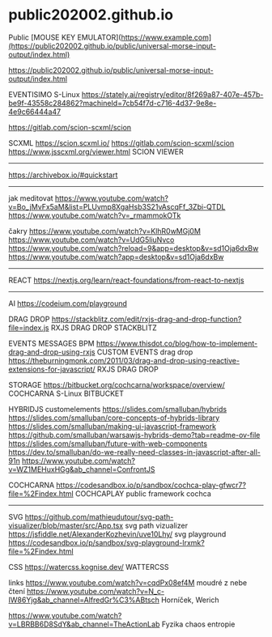 # public202002.github.io
Public
[MOUSE KEY EMULATOR](https://www.example.com](https://public202002.github.io/public/universal-morse-input-output/index.html)

https://public202002.github.io/public/universal-morse-input-output/index.html

EVENTISIMO   S-Linux
https://stately.ai/registry/editor/8f269a87-407e-457b-be9f-43558c284862?machineId=7cb54f7d-c716-4d37-9e8e-4e9c66444a47

https://gitlab.com/scion-scxml/scion

SCXML
https://scion.scxml.io/
https://gitlab.com/scion-scxml/scion
https://www.jsscxml.org/viewer.html            SCION VIEWER

--------------------------------------------

https://archivebox.io/#quickstart

-------------------------------------------
jak meditovat
https://www.youtube.com/watch?v=Bo_jMvFx5aM&list=PLUvmp8XgaHsb3S21vAscqFf_3Zbi-QTDL
https://www.youtube.com/watch?v=_rmammokOTk

čakry
https://www.youtube.com/watch?v=KlhR0wMGj0M
https://www.youtube.com/watch?v=UdG5liuNvco
https://www.youtube.com/watch?reload=9&app=desktop&v=sd1Oja6dxBw
https://www.youtube.com/watch?app=desktop&v=sd1Oja6dxBw

---------------------------------------------

REACT
https://nextjs.org/learn/react-foundations/from-react-to-nextjs

----------------------------------------------

AI
https://codeium.com/playground

DRAG DROP
https://stackblitz.com/edit/rxjs-drag-and-drop-function?file=index.js                        RXJS DRAG DROP STACKBLITZ

EVENTS MESSAGES BPM
https://www.thisdot.co/blog/how-to-implement-drag-and-drop-using-rxjs                        CUSTOM EVENTS   drag drop
https://theburningmonk.com/2011/03/drag-and-drop-using-reactive-extensions-for-javascript/   RXJS DRAG DROP

STORAGE
https://bitbucket.org/cochcarna/workspace/overview/                                          COCHCARNA   S-Linux   BITBUCKET

HYBRIDJS   customelements
https://slides.com/smalluban/hybrids
https://slides.com/smalluban/core-concepts-of-hybrids-library
https://slides.com/smalluban/making-ui-javascript-framework
https://github.com/smalluban/warsawjs-hybrids-demo?tab=readme-ov-file
https://slides.com/smalluban/future-with-web-components
https://dev.to/smalluban/do-we-really-need-classes-in-javascript-after-all-91n
https://www.youtube.com/watch?v=WZ1MEHuxHGg&ab_channel=ConfrontJS

COCHCARNA
https://codesandbox.io/p/sandbox/cochca-play-gfwcr7?file=%2Findex.html                       COCHCAPLAY    public   framework cochca





----------------------------------------------------
SVG
https://github.com/mathieudutour/svg-path-visualizer/blob/master/src/App.tsx                 svg path vizualizer
https://jsfiddle.net/AlexanderKozhevin/uve10Lhy/                                             svg playground
https://codesandbox.io/p/sandbox/svg-playground-lrxmk?file=%2Findex.html

CSS
https://watercss.kognise.dev/                                                                WATTERCSS


links
https://www.youtube.com/watch?v=cqdPx08ef4M                                                  moudré z nebe   čtení
https://www.youtube.com/watch?v=N_c-IW86Yjg&ab_channel=AlfredGr%C3%ABtsch                    Horníček, Werich

https://www.youtube.com/watch?v=LBRBB6D8SdY&ab_channel=TheActionLab                          Fyzika chaos entropie

